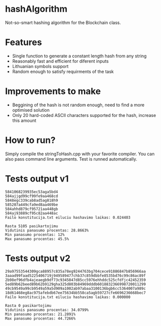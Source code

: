 # hashAlgorithm
Not-so-smart hashing algorithm for the Blockchain class.

# Features
- Single function  to generate a constant length hash from any string
- Reasonably fast and efficient for diferent inputs
- Lithuanian symbols support
- Random enough to satisfy requirments of the task

 
# Improvements to make

- Beggining of the hash is not random enough, need to find a more optimised solution
- Only 20 hard-coded ASCII characters supported for the hash, increase this amount

# How to run?

Simply compile the stringToHash.cpp with your favorite compiler. You can also pass command line arguments. Test is runned automatically.

# Tests output v1

```
5841068239935ec53aga5bd4
584ajjgd99cf99fe9aa468cd
5848egc339cab8ad5ag818h9
585207a449cfa9ed8aa469be
584ahhd879cf95721aa448gb
584aj93889cf95c82aa448ac
Failo konstitucija.txt eiluciu hashavimo laikas: 0.024403

Rasta 5105 pasikartojimu
Vidutinis panasumo procentas: 28.8663%
Min panasumo procentas: 12%
Max panasumo procentas: 45.5%
```

# Tests output v2

```
29a97553544309gca88957c835a78eg9244763bg704cece91886847b856966aa
3aaad99faad5225406719j949589477chb37c859dbbfe8535bd76c99c86ac89f
2b98ef96dfb4ajeaegb9df73c9345847d85cc5976ehhddc525cfdfjc42452359
5ed89b62beed89b62b9129gha325d803b84969dddb6018832366998720011299
49cb9549a99cb9549a59a5d909a1002ab97abaa3100136bgb6cc5364007a989c
18d61468eg8ac975afebdb67ee75634bb558ca5agb59727cfe6696236668bec7
Failo konstitucija.txt eiluciu hashavimo laikas: 0.000000

Rasta 0 pasikartojimu
Vidutinis panasumo procentas: 34.0799%
Min panasumo procentas: 21.2891%
Max panasumo procentas: 44.7266%
```

 
 
